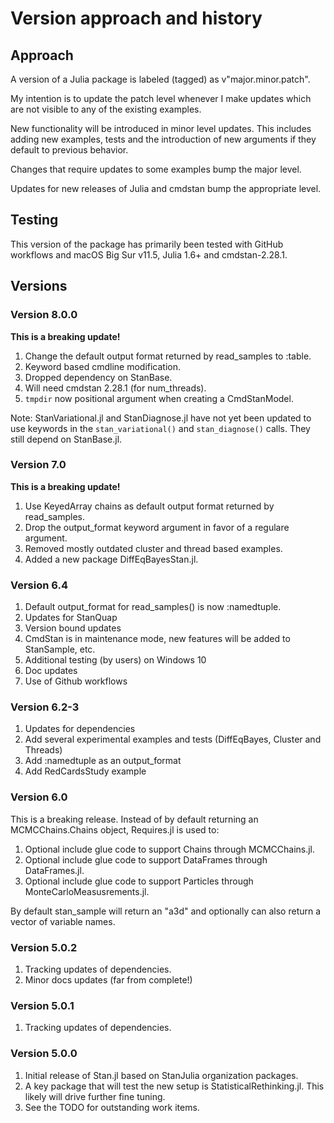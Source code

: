 # Version approach and history

## Approach

A version of a Julia package is labeled (tagged) as v"major.minor.patch".

My intention is to update the patch level whenever I make updates which are not visible to any of the existing examples.

New functionality will be introduced in minor level updates. This includes adding new examples, tests and the introduction of new arguments if they default to previous behavior.

Changes that require updates to some examples bump the major level.

Updates for new releases of Julia and cmdstan bump the appropriate level.

## Testing

This version of the package has primarily been tested with GitHub workflows and macOS Big Sur v11.5, Julia 1.6+ and cmdstan-2.28.1.

## Versions

### Version 8.0.0

**This is a breaking update!**

1. Change the default output format returned by read_samples to :table.
2. Keyword based cmdline modification.
3. Dropped dependency on StanBase.
4. Will need cmdstan 2.28.1 (for num_threads).
5. `tmpdir` now positional argument when creating a CmdStanModel.

Note: StanVariational.jl and StanDiagnose.jl have not yet been updated to use keywords in the `stan_variational()` and `stan_diagnose()` calls. They still depend on StanBase.jl.

### Version 7.0

**This is a breaking update!**

1. Use KeyedArray chains as default output format returned by read_samples.
2. Drop the output_format keyword argument in favor of a regulare argument.
3. Removed mostly outdated cluster and thread based examples.
4. Added a new package DiffEqBayesStan.jl.

### Version 6.4

1. Default output_format for read_samples() is now :namedtuple.
2. Updates for StanQuap
3. Version bound updates
4. CmdStan is in maintenance mode, new features will be added to StanSample, etc.
5. Additional testing (by users) on Windows 10
6. Doc updates
7. Use of Github workflows

### Version 6.2-3

1. Updates for dependencies
2. Add several experimental examples and tests (DiffEqBayes, Cluster and Threads)
3. Add :namedtuple as an output_format
4. Add RedCardsStudy example

### Version 6.0

This is a breaking release. Instead of by default returning an MCMCChains.Chains object,
Requires.jl is used to:

1. Optional include glue code to support Chains through MCMCChains.jl.
2. Optional include glue code to support DataFrames through DataFrames.jl.
3. Optional include glue code to support Particles through MonteCarloMeasusrements.jl.

By default stan_sample will return an "a3d" and optionally can also return a vector of variable names.

### Version 5.0.2

1. Tracking updates of dependencies.
2. Minor docs updates (far from complete!)

### Version 5.0.1

1. Tracking updates of dependencies.

### Version 5.0.0

1. Initial release of Stan.jl based on StanJulia organization packages.
2. A key package that will test the new setup is StatisticalRethinking.jl. This likely will drive further fine tuning.
3. See the TODO for outstanding work items.